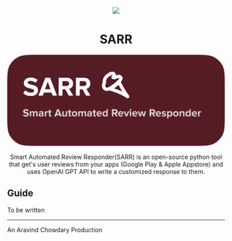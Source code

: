 <a name="readme-top"></a>

<div align="center">
<img height="120" src="https://registry.npmmirror.com/@lobehub/assets-emoji-anim/1.0.0/files/assets/robot.webp">

# SARR

![LOGO](/images/image.png)

Smart Automated Review Responder(SARR) is an open-source python tool that get's user reviews from your apps (Google Play & Apple Appstore) and uses OpenAI GPT API to write a customized response to them. 

</div>

## Guide
To be written 



---
An Aravind Chowdary Production


